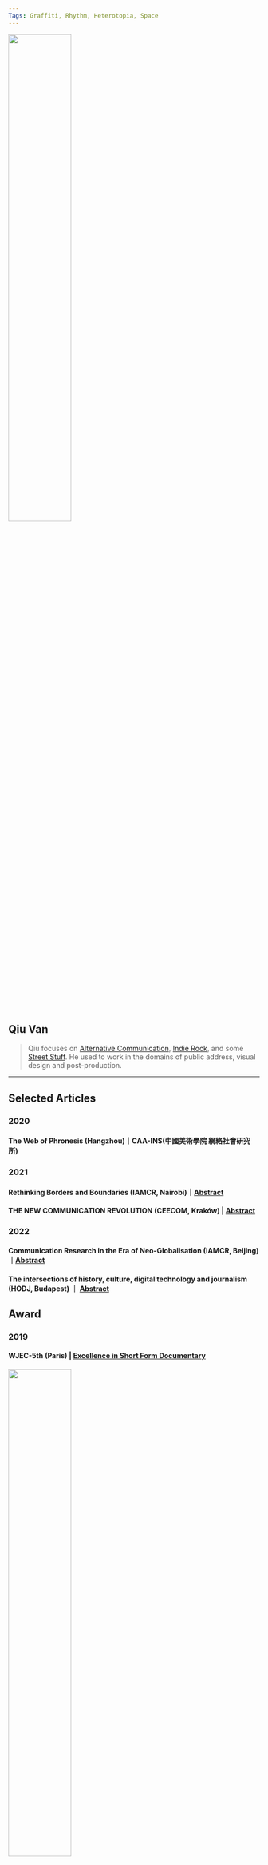 ```yaml
---
Tags: Graffiti, Rhythm, Heterotopia, Space
---
```


<img src="https://user-images.githubusercontent.com/55648912/206408779-03f214a7-2c05-43bd-97d1-ab9fd15d0b1a.png" width="50%" height="50%"> 

## Qiu Van
> Qiu focuses on [Alternative Communication](https://hackmd.io/@Qiu-Van), [Indie Rock](https://chiouvan.wixsite.com/artivist/musicproject), and some [Street Stuff](https://www.youtube.com/watch?v=HUmeUiyxzUc). He used to work in the domains of public address, visual design and post-production.

---

## Selected Articles
### **2020**
#### The Web of Phronesis (Hangzhou)｜CAA-INS(中國美術學院 網絡社會研究所) 
### **2021**
#### Rethinking Borders and Boundaries (IAMCR, Nairobi)｜[Abstract](https://iamcr.org/nairobi2021/abstract-books)
#### THE NEW COMMUNICATION REVOLUTION (CEECOM, Kraków) | [Abstract](https://www.google.com/url?sa=t&rct=j&q=&esrc=s&source=web&cd=&cad=rja&uact=8&ved=2ahUKEwiq7u_Awuz7AhWO1GEKHXw3ADsQFnoECBMQAQ&url=https%3A%2F%2Fruj.uj.edu.pl%2Fxmlui%2Fbitstream%2Fhandle%2Fitem%2F291631%2Fwiniarska-brodowska_pyka_the_ceecom_2021_conference_2021.pdf%3Fsequence%3D1%26isAllowed%3Dy&usg=AOvVaw323iR_5OnLIGTdRnTtSJZY)
### **2022**
#### Communication Research in the Era of Neo-Globalisation (IAMCR, Beijing)｜[Abstract](https://iamcr.org/beijing2022/abstract-books)
#### The intersections of history, culture, digital technology and journalism (HODJ, Budapest) ｜ [Abstract](https://drive.google.com/file/d/1UuTDLLGwZ0i08he9-FOGDMuOze6Nz7Tz/view)
## Award
### **2019** 
#### WJEC-5th (Paris) | [Excellence in Short Form Documentary](http://www.wjec.paris/5492-2/)

<img src="https://user-images.githubusercontent.com/55648912/206611539-552919e1-19e2-469d-be1e-f557f5cf91a3.JPG" width="50%" height="50%">

### **2022**
#### ICA-72nd (Paris) | [One World, One Network ‽](https://www.icahdq.org/page/ICA2022)

<img src="https://user-images.githubusercontent.com/55648912/206606547-ae6b9ab9-ec34-4b0f-8501-b67b0f28117e.jpg" width="50%" height="50%">
